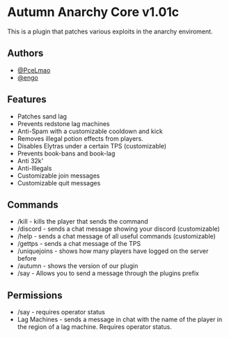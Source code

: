# Autumn Anarchy Core v1.01c

This is a plugin that patches various exploits in the anarchy enviroment. 



## Authors

- [@PceLmao](https://www.github.com/EthxnDev)
- [@engo](https://www.github.com/joeengo)


## Features

- Patches sand lag
- Prevents redstone lag machines
- Anti-Spam with a customizable cooldown and kick
- Removes illegal potion effects from players.
- Disables Elytras under a certain TPS (customizable)
- Prevents book-bans and book-lag
- Anti 32k'
- Anti-Illegals
- Customizable join messages
- Customizable quit messages

## Commands

- /kill - kills the player that sends the command 
- /discord - sends a chat message showing your discord (customizable)
- /help - sends a chat message of all useful commands (customizable)
- /gettps - sends a chat message of the TPS
- /uniquejoins - shows how many players have logged on the server before
- /autumn - shows the version of our plugin
- /say - Allows you to send a message through the plugins prefix

## Permissions

- /say - requires operator status
- Lag Machines - sends a message in chat with the name of the player in the region of a lag machine. Requires operator status.
